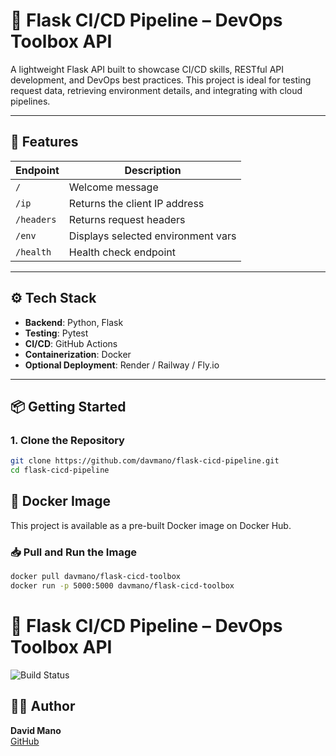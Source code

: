 # 🧰 Flask CI/CD Pipeline – DevOps Toolbox API

A lightweight Flask API built to showcase CI/CD skills, RESTful API development, and DevOps best practices. This project is ideal for testing request data, retrieving environment details, and integrating with cloud pipelines.

---

## 🚀 Features

| Endpoint      | Description                          |
|---------------|--------------------------------------|
| `/`           | Welcome message                      |
| `/ip`         | Returns the client IP address        |
| `/headers`    | Returns request headers              |
| `/env`        | Displays selected environment vars   |
| `/health`     | Health check endpoint                |

---

## ⚙️ Tech Stack

- **Backend**: Python, Flask  
- **Testing**: Pytest  
- **CI/CD**: GitHub Actions  
- **Containerization**: Docker  
- **Optional Deployment**: Render / Railway / Fly.io

---

## 📦 Getting Started

### 1. Clone the Repository

```bash
git clone https://github.com/davmano/flask-cicd-pipeline.git
cd flask-cicd-pipeline
```

## 🐳 Docker Image

This project is available as a pre-built Docker image on Docker Hub.

### 📥 Pull and Run the Image

```bash
docker pull davmano/flask-cicd-toolbox
docker run -p 5000:5000 davmano/flask-cicd-toolbox
```

# 🧰 Flask CI/CD Pipeline – DevOps Toolbox API

![Build Status](https://github.com/davmano/flask-cicd-pipeline/actions/workflows/ci-cd.yml/badge.svg)

## 👨‍💻 Author

**David Mano**  
[GitHub](https://github.com/davmano)
